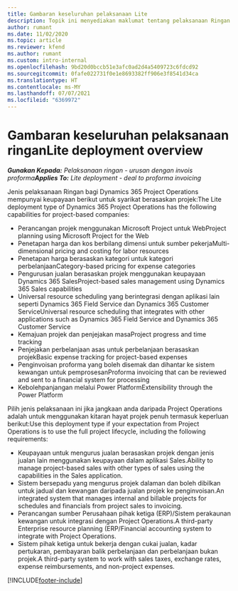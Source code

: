 ```yaml
---
title: Gambaran keseluruhan pelaksanaan Lite
description: Topik ini menyediakan maklumat tentang pelaksanaan Ringan bagi Dynamics 365 Project Operations.
author: rumant
ms.date: 11/02/2020
ms.topic: article
ms.reviewer: kfend
ms.author: rumant
ms.custom: intro-internal
ms.openlocfilehash: 9bd20d0bccb51e3afc0ad2d4a5409723c6fdcd92
ms.sourcegitcommit: 0fafe022731f0e1e8693382ff906e3f8541d34ca
ms.translationtype: HT
ms.contentlocale: ms-MY
ms.lasthandoff: 07/07/2021
ms.locfileid: "6369972"
---
```

# <a name="lite-deployment-overview"></a><span data-ttu-id="522b3-103">Gambaran keseluruhan pelaksanaan ringan</span><span class="sxs-lookup"><span data-stu-id="522b3-103">Lite deployment overview</span></span>

<span data-ttu-id="522b3-104">_**Gunakan Kepada:** Pelaksanaan ringan - urusan dengan invois proforma_</span><span class="sxs-lookup"><span data-stu-id="522b3-104">_**Applies To:** Lite deployment - deal to proforma invoicing_</span></span>

<span data-ttu-id="522b3-105">Jenis pelaksanaan Ringan bagi Dynamics 365 Project Operations mempunyai keupayaan berikut untuk syarikat berasaskan projek:</span><span class="sxs-lookup"><span data-stu-id="522b3-105">The Lite deployment type of Dynamics 365 Project Operations has the following capabilities for project-based companies:</span></span>

- <span data-ttu-id="522b3-106">Perancangan projek menggunakan Microsoft Project untuk Web</span><span class="sxs-lookup"><span data-stu-id="522b3-106">Project planning using Microsoft Project for the Web</span></span>
- <span data-ttu-id="522b3-107">Penetapan harga dan kos berbilang dimensi untuk sumber pekerja</span><span class="sxs-lookup"><span data-stu-id="522b3-107">Multi-dimensional pricing and costing for labor resources</span></span>
- <span data-ttu-id="522b3-108">Penetapan harga berasaskan kategori untuk kategori perbelanjaan</span><span class="sxs-lookup"><span data-stu-id="522b3-108">Category-based pricing for expense categories</span></span>
- <span data-ttu-id="522b3-109">Pengurusan jualan berasaskan projek menggunakan keupayaan Dynamics 365 Sales</span><span class="sxs-lookup"><span data-stu-id="522b3-109">Project-based sales management using Dynamics 365 Sales capabilities</span></span>
- <span data-ttu-id="522b3-110">Universal resource scheduling yang berintegrasi dengan aplikasi lain seperti Dynamics 365 Field Service dan Dynamics 365 Customer Service</span><span class="sxs-lookup"><span data-stu-id="522b3-110">Universal resource scheduling that integrates with other applications such as Dynamics 365 Field Service and Dynamics 365 Customer Service</span></span>
- <span data-ttu-id="522b3-111">Kemajuan projek dan penjejakan masa</span><span class="sxs-lookup"><span data-stu-id="522b3-111">Project progress and time tracking</span></span>
- <span data-ttu-id="522b3-112">Penjejakan perbelanjaan asas untuk perbelanjaan berasaskan projek</span><span class="sxs-lookup"><span data-stu-id="522b3-112">Basic expense tracking for project-based expenses</span></span>
- <span data-ttu-id="522b3-113">Penginvoisan proforma yang boleh disemak dan dihantar ke sistem kewangan untuk pemprosesan</span><span class="sxs-lookup"><span data-stu-id="522b3-113">Proforma invoicing that can be reviewed and sent to a financial system for processing</span></span>
- <span data-ttu-id="522b3-114">Kebolehpanjangan melalui Power Platform</span><span class="sxs-lookup"><span data-stu-id="522b3-114">Extensibility through the Power Platform</span></span>

<span data-ttu-id="522b3-115">Pilih jenis pelaksanaan ini jika jangkaan anda daripada Project Operations adalah untuk menggunakan kitaran hayat projek penuh termasuk keperluan berikut:</span><span class="sxs-lookup"><span data-stu-id="522b3-115">Use this deployment type if your expectation from Project Operations is to use the full project lifecycle, including the following requirements:</span></span>

- <span data-ttu-id="522b3-116">Keupayaan untuk mengurus jualan berasaskan projek dengan jenis jualan lain menggunakan keupayaan dalam aplikasi Sales.</span><span class="sxs-lookup"><span data-stu-id="522b3-116">Ability to manage project-based sales with other types of sales using the capabilities in the Sales application.</span></span>
- <span data-ttu-id="522b3-117">Sistem bersepadu yang mengurus projek dalaman dan boleh dibilkan untuk jadual dan kewangan daripada jualan projek ke penginvoisan.</span><span class="sxs-lookup"><span data-stu-id="522b3-117">An integrated system that manages internal and billable projects for schedules and financials from project sales to invoicing.</span></span>
- <span data-ttu-id="522b3-118">Perancangan sumber Perusahaan pihak ketiga (ERP)/Sistem perakaunan kewangan untuk integrasi dengan Project Operations.</span><span class="sxs-lookup"><span data-stu-id="522b3-118">A third-party Enterprise resource planning (ERP/Financial accounting system to integrate with Project Operations.</span></span>
- <span data-ttu-id="522b3-119">Sistem pihak ketiga untuk bekerja dengan cukai jualan, kadar pertukaran, pembayaran balik perbelanjaan dan perbelanjaan bukan projek.</span><span class="sxs-lookup"><span data-stu-id="522b3-119">A third-party system to work with sales taxes, exchange rates, expense reimbursements, and non-project expenses.</span></span>


[!INCLUDE[footer-include](../includes/footer-banner.md)]